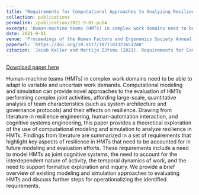 ```yaml
---
title: "Requirements for Computational Approaches to Analyzing Resilience in Human-Machine Teams"
collection: publications
permalink: /publication/2021-9-01-pub4
excerpt: 'Human-machine teams (HMTs) in complex work domains need to be able to adapt to variable and uncertain work demands. Computational modeling and simulation can provide novel approaches to the evaluation of HMTs performing complex joint activities, affording large-scale, quantitative analysis of team characteristics (such as system architecture and governance protocols) and their effects on resilience. Drawing from literature in resilience engineering, human-automation interaction, and cognitive systems engineering, this paper provides a theoretical exploration of the use of computational modeling and simulation to analyze resilience in HMTs. Findings from literature are summarized in a set of requirements that highlight key aspects of resilience in HMTs that need to be accounted for in future modeling and evaluation efforts. These requirements include a need to model HMTs as joint cognitive systems, the need to account for the interdependent nature of activity, the temporal dynamics of work, and the need to support formative exploration and inquiry. We provide a brief overview of existing modeling and simulation approaches to evaluating HMTs and discuss further steps for operationalizing the identified requirements.'
date: 2021-9-01
venue: 'Proceedings of the Human Factors and Ergonomics Society Annual Meeting'
paperurl: 'https://doi.org/10.1177/1071181321651248'
citation: 'Jacob Keller and Martijn IJtsma (2021). Requirements for Computational Approaches to Analyzing Resilience in Human-Machine Teams. In Proceedings of the Human Factors and Ergonomics Society Annual Meeting'
---
```


<a href='https://doi.org/10.1177/1071181321651248'>Download paper here</a>

Human-machine teams (HMTs) in complex work domains need to be able to adapt to variable and uncertain work demands. Computational modeling and simulation can provide novel approaches to the evaluation of HMTs performing complex joint activities, affording large-scale, quantitative analysis of team characteristics (such as system architecture and governance protocols) and their effects on resilience. Drawing from literature in resilience engineering, human-automation interaction, and cognitive systems engineering, this paper provides a theoretical exploration of the use of computational modeling and simulation to analyze resilience in HMTs. Findings from literature are summarized in a set of requirements that highlight key aspects of resilience in HMTs that need to be accounted for in future modeling and evaluation efforts. These requirements include a need to model HMTs as joint cognitive systems, the need to account for the interdependent nature of activity, the temporal dynamics of work, and the need to support formative exploration and inquiry. We provide a brief overview of existing modeling and simulation approaches to evaluating HMTs and discuss further steps for operationalizing the identified requirements.
